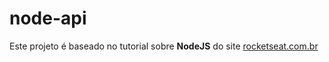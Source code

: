 # node-api

Este projeto é baseado no tutorial sobre **NodeJS** do site [rocketseat.com.br](rocketseat.com.br)
